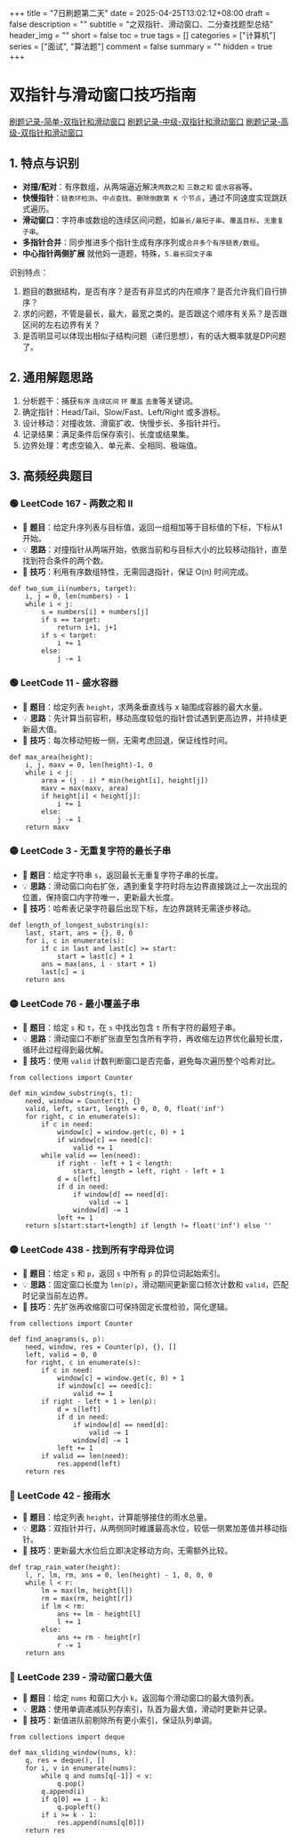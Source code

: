 +++
title = "7日刷题第二天"
date = 2025-04-25T13:02:12+08:00
draft = false
description = ""
subtitle = "之双指针、滑动窗口、二分查找题型总结"
header_img = ""
short = false
toc = true
tags = []
categories = ["计算机"]
series = ["面试", "算法题"]
comment = false
summary = ""
hidden = true
+++
# 双指针与滑动窗口技巧指南

[刷题记录-简单-双指针和滑动窗口](dogdoor/janus/2025/two_pointer_easy.py)
[刷题记录-中级-双指针和滑动窗口](dogdoor/janus/2025/two_pointer_medium.py)
[刷题记录-高级-双指针和滑动窗口](dogdoor/janus/2025/two_pointer_hard.py)

## 1. 特点与识别

* **对撞/配对**：有序数组，从两端逼近解决`两数之和` `三数之和` `盛水容器`等。
* **快慢指针**：`链表环检测`、`中点查找`、`删除倒数第 K 个节点`，通过不同速度实现跳跃式遍历。
* **滑动窗口**：字符串或数组的连续区间问题，如`最长/最短子串`、`覆盖目标`、`无重复子串`。
* **多指针合并**：同步推进多个指针生成有序序列或`合并多个有序链表/数组`。
* **中心指针两侧扩展** 就他妈一道题，特殊，`5.最长回文子串`

识别特点：
1. 题目的数据结构，是否有序？是否有非显式的内在顺序？是否允许我们自行排序？
2. 求的问题，不管是最长，最大，最宽之类的。是否跟这个顺序有关系？是否跟区间的左右边界有关？
3. 是否明显可以体现出相似子结构问题（递归思想），有的话大概率就是DP问题了。

## 2. 通用解题思路

1. 分析题干：捕获`有序` `连续区间` `环` `覆盖` `去重`等关键词。
2. 确定指针：Head/Tail、Slow/Fast、Left/Right 或多游标。
3. 设计移动：对撞收敛、滑窗扩收、快慢步长、多指针并行。
4. 记录结果：满足条件后保存索引、长度或结果集。
5. 边界处理：考虑空输入、单元素、全相同、极端值。

## 3. 高频经典题目

### 🟢 LeetCode 167 - 两数之和 II

* 📝 **题目**：给定升序列表与目标值，返回一组相加等于目标值的下标，下标从1开始。
* 💡 **思路**：对撞指针从两端开始，依据当前和与目标大小的比较移动指针，直至找到符合条件的两个数。
* 🔑 **技巧**：利用有序数组特性，无需回退指针，保证 O(n) 时间完成。

```python2
def two_sum_ii(numbers, target):
    i, j = 0, len(numbers) - 1
    while i < j:
        s = numbers[i] + numbers[j]
        if s == target:
            return i+1, j+1
        if s < target:
            i += 1
        else:
            j -= 1
```

### 🟢 LeetCode 11 - 盛水容器

* 📝 **题目**：给定列表 `height`，求两条垂直线与 x 轴围成容器的最大水量。
* 💡 **思路**：先计算当前容积，移动高度较低的指针尝试遇到更高边界，并持续更新最大值。
* 🔑 **技巧**：每次移动短板一侧，无需考虑回退，保证线性时间。

```python2
def max_area(height):
    i, j, maxv = 0, len(height)-1, 0
    while i < j:
        area = (j - i) * min(height[i], height[j])
        maxv = max(maxv, area)
        if height[i] < height[j]:
            i += 1
        else:
            j -= 1
    return maxv
```

### 🟡 LeetCode 3 - 无重复字符的最长子串

* 📝 **题目**：给定字符串 `s`，返回最长无重复字符子串的长度。
* 💡 **思路**：滑动窗口向右扩张，遇到重复字符时将左边界直接跳过上一次出现的位置，保持窗口内字符唯一，更新最大长度。
* 🔑 **技巧**：哈希表记录字符最后出现下标，左边界跳转无需逐步移动。

```python2
def length_of_longest_substring(s):
    last, start, ans = {}, 0, 0
    for i, c in enumerate(s):
        if c in last and last[c] >= start:
            start = last[c] + 1
        ans = max(ans, i - start + 1)
        last[c] = i
    return ans
```

### 🟡 LeetCode 76 - 最小覆盖子串

* 📝 **题目**：给定 `s` 和 `t`，在 `s` 中找出包含 `t` 所有字符的最短子串。
* 💡 **思路**：滑动窗口不断扩张直至包含所有字符，再收缩左边界优化最短长度，循环此过程得到最优解。
* 🔑 **技巧**：使用 `valid` 计数判断窗口是否完备，避免每次遍历整个哈希对比。

```python2
from collections import Counter

def min_window_substring(s, t):
    need, window = Counter(t), {}
    valid, left, start, length = 0, 0, 0, float('inf')
    for right, c in enumerate(s):
        if c in need:
            window[c] = window.get(c, 0) + 1
            if window[c] == need[c]:
                valid += 1
        while valid == len(need):
            if right - left + 1 < length:
                start, length = left, right - left + 1
            d = s[left]
            if d in need:
                if window[d] == need[d]:
                    valid -= 1
                window[d] -= 1
            left += 1
    return s[start:start+length] if length != float('inf') else ''
```

### 🟡 LeetCode 438 - 找到所有字母异位词

* 📝 **题目**：给定 `s` 和 `p`，返回 `s` 中所有 `p` 的异位词起始索引。
* 💡 **思路**：固定窗口长度为 `len(p)`，滑动期间更新窗口频次计数和 `valid`，匹配时记录当前左边界。
* 🔑 **技巧**：先扩张再收缩窗口可保持固定长度检验，简化逻辑。

```python2
from collections import Counter

def find_anagrams(s, p):
    need, window, res = Counter(p), {}, []
    left, valid = 0, 0
    for right, c in enumerate(s):
        if c in need:
            window[c] = window.get(c, 0) + 1
            if window[c] == need[c]:
                valid += 1
        if right - left + 1 > len(p):
            d = s[left]
            if d in need:
                if window[d] == need[d]:
                    valid -= 1
                window[d] -= 1
            left += 1
        if valid == len(need):
            res.append(left)
    return res
```

### 🔴 LeetCode 42 - 接雨水

* 📝 **题目**：给定列表 `height`，计算能够接住的雨水总量。
* 💡 **思路**：双指针并行，从两侧同时維護最高水位，较低一侧累加差值并移动指针。
* 🔑 **技巧**：更新最大水位后立即决定移动方向，无需额外比较。

```python2
def trap_rain_water(height):
    l, r, lm, rm, ans = 0, len(height) - 1, 0, 0, 0
    while l < r:
        lm = max(lm, height[l])
        rm = max(rm, height[r])
        if lm < rm:
            ans += lm - height[l]
            l += 1
        else:
            ans += rm - height[r]
            r -= 1
    return ans
```

### 🔴 LeetCode 239 - 滑动窗口最大值

* 📝 **题目**：给定 `nums` 和窗口大小 `k`，返回每个滑动窗口的最大值列表。
* 💡 **思路**：使用单调递减队列存索引，队首为最大值，滑动时更新并记录。
* 🔑 **技巧**：新值进队前剔除所有更小索引，保证队列单调。

```python2
from collections import deque

def max_sliding_window(nums, k):
    q, res = deque(), []
    for i, v in enumerate(nums):
        while q and nums[q[-1]] < v:
            q.pop()
        q.append(i)
        if q[0] == i - k:
            q.popleft()
        if i >= k - 1:
            res.append(nums[q[0]])
    return res
```
